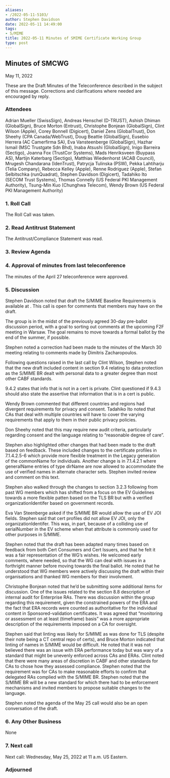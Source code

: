```yaml
---
aliases:
- /2022-05-11-5103/
author: Stephen Davidson
date: 2022-05-11 14:49:00
tags:
- S/MIME
title: 2022-05-11 Minutes of SMIME Certificate Working Group 
type: post
---
```


## Minutes of SMCWG 

May 11, 2022

These are the Draft Minutes of the Teleconference described in the subject of this message. Corrections and clarifications where needed are encouraged by reply.

### Attendees 

Adrian Mueller (SwissSign), Andreas Henschel (D-TRUST), Ashish Dhiman (GlobalSign), Bruce Morton (Entrust), Christophe Bonjean (GlobalSign), Clint Wilson (Apple), Corey Bonnell (Digicert), Daniel Zens (GlobalTrust), Don Sheehy (CPA Canada/WebTrust), Doug Beattie (GlobalSign), Eusebio Herrera (AC Camerfirma SA), Eva Vansteenberge (GlobalSign), Hazhar Ismail (MSC Trustgate Sdn Bhd), Inaba Atsushi (GlobalSign), Inigo Barreira (Sectigo), Joanna Fox (TrustCor Systems), Mads Henriksveen (Buypass AS), Martijn Katerbarg (Sectigo), Matthias Wiedenhorst (ACAB Council), Mrugesh Chandarana (IdenTrust), Patrycja Tulinska (PSW), Pekka Lahtiharju (Telia Company), Rebecca Kelley (Apple), Renne Rodriguez (Apple), Stefan Selbitschka (runQuadrat), Stephen Davidson (Digicert), Tadahiko Ito (SECOM Trust Systems), Thomas Connelly (US Federal PKI Management Authority), Tsung-Min Kuo (Chunghwa Telecom), Wendy Brown (US Federal PKI Management Authority)

### 1. Roll Call 

The Roll Call was taken.

### 2. Read Antitrust Statement 

The Antitrust/Compliance Statement was read.

### 3. Review Agenda 

### 4. Approval of minutes from last teleconference 

The minutes of the April 27 teleconference were approved.

### 5. Discussion 

Stephen Davidson noted that draft the S/MIME Baseline Requirements is available at . This call is open for comments that members may have on the draft.

The group is in the midst of the previously agreed 30-day pre-ballot discussion period, with a goal to sorting out comments at the upcoming F2F meeting in Warsaw. The goal remains to move towards a formal ballot by the end of the summer, if possible.

Stephen noted a correction had been made to the minutes of the March 30 meeting relating to comments made by Dimitris Zacharopoulos.

Following questions raised in the last call by Clint Wilson, Stephen noted that the new draft included content in section 9.4 relating to data protection as the S/MIME BR dealt with personal data to a greater degree than most other CABF standards.

9.4.2 states that info that is not in a cert is private. Clint questioned if 9.4.3 should also state the assertive that information that is in a cert is public.

Wendy Brown commented that different countries and regions had divergent requirements for privacy and consent. Tadahiko Ito noted that CAs that deal with multiple countries will have to cover the varying requirements that apply to them in their public privacy policies.

Don Sheehy noted that this may require new audit criteria, particularly regarding consent and the language relating to “reasonable degree of care”.

Stephen also highlighted other changes that had been made to the draft based on feedback. These included changes to the certificate profiles in 7.1.4.2.5-6 which provide more flexible treatment in the Legacy generation of the commonName for individuals. Another change is in 7.1.4.2.1 where generalName entries of type dirName are now allowed to accommodate the use of verified names in alternate character sets. Stephen invited review and comment on this text.

Stephen also walked through the changes to section 3.2.3 following from past WG members which has shifted from a focus on the EV Guidelines towards a more flexible patten based on the TLS BR but with a verified organizationIdentifer based on government records.

Eva Van Steenberge asked if the S/MIME BR would allow the use of EV JOI fields. Stephen said that cert profiles did not allow EV JOI, only the organizationIdentifer. This was, in part, because of a colliding use of serialNumber in the EV scheme when that attribute is commonly used for other purposes in S/MIME.

Stephen noted that the draft has been adapted many times based on feedback from both Cert Consumers and Cert Issuers, and that he felt it was a fair representation of the WG’s wishes. He welcomed early comments, where needed, so that the WG can deal with issues in a forthright manner before moving towards the final ballot. He noted that he understood that WG members were actively discussing the draft within their organisations and thanked WG members for their involvment.

Christophe Bonjean noted that he’d be submitting some additional items for discussion. One of the issues related to the section 8.8 description of internal audit for Enterprise RAs. There was discussion within the group regarding this requirement, given the constrained powers of the ERA and the fact that ERA records were counted as authoritative for the individual content in Sponsored-validation certificates. It was agreed that “monitoring or assessment on at least (timeframe) basis” was a more appropriate description of the requirements imposed on a CA for oversight.

Stephen said that linting was likely for S/MIME as was done for TLS (despite their note being a CT central repo of certs), and Bruce Morton indicated that linting of names in S/MIME would be difficult. He noted that it was not believed there was an issue with ERA performance today but was wary of a standard that might be unevenly enforced across CAs and ERAs. Clint noted that there were many areas of discretion in CABF and other standards for CAs to chose how they assessed compliance. Stephen noted that the requirement was for CAs to make reasonable efforts to confirm that delegated RAs complied with the S/MIME BR. Stephen noted that the S/MIME BR will be a new standard for which there had to be enforcement mechanisms and invited members to propose suitable changes to the language.

Stephen noted the agenda of the May 25 call would also be an open conversation of the draft.

### 6. Any Other Business 

None

### 7. Next call 

Next call: Wednesday, May 25, 2022 at 11 a.m. US Eastern.

### Adjourned
